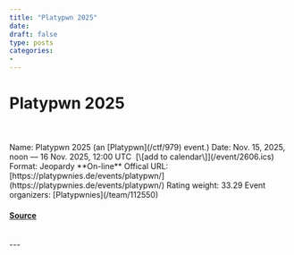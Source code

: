 ```yaml
---
title: "Platypwn 2025"
date: 
draft: false
type: posts
categories: 
- 
---
```

# Platypwn 2025

<br/>

<br/>
Name: Platypwn 2025 (an [Platypwn](/ctf/979) event.)  
Date: Nov. 15, 2025, noon — 16 Nov. 2025, 12:00 UTC  [\[add to calendar\]](/event/2606.ics)  
Format: Jeopardy  
**On-line**  
Offical URL: [https://platypwnies.de/events/platypwn/](https://platypwnies.de/events/platypwn/)  
Rating weight: 33.29  
Event organizers: [Platypwnies](/team/112550)

#### [Source](https://ctftime.org/event/2606)

<br/>
---
